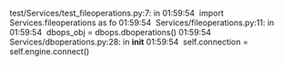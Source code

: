   test/Services/test_fileoperations.py:7: in <module>
01:59:54       import Services.fileoperations as fo
01:59:54   Services/fileoperations.py:11: in <module>
01:59:54       dbops_obj = dbops.dboperations()
01:59:54   Services/dboperations.py:28: in __init__
01:59:54       self.connection = self.engine.connect()
